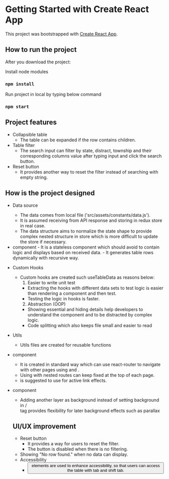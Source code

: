 # Getting Started with Create React App

This project was bootstrapped with [Create React App](https://github.com/facebook/create-react-app).

## How to run the project

After you download the project:

Install node modules

### `npm install`

Run project in local by typing below command

### `npm start`

## Project features

- Collapsible table
  - The table can be expanded if the row contains children.
- Table filter
  - The search input can filter by state, distract, township and their corresponding columns value after typing input and click the search button.
- Reset button
  - It provides another way to reset the filter instead of searching with empty string.

## How is the project designed

- Data source

  - The data comes from local file ('src/assets/constants/data.js').
  - It is assumed receiving from API response and storing in redux store in real case.
  - The data structure aims to normalize the state shape to provide complex nested structure in store which is more difficult to update the store if necessary.

- <Table /> component
  - It is a stateless component which should avoid to contain logic and displays based on received data.
  - It generates table rows dynamically with recursive way.

- Custom Hooks

  - Custom hooks are created such useTableData as reasons below:
    1. Easier to write unit test
    - Extracting the hooks with different data sets to test logic is easier than rendering a component and then test.
    - Testing the logic in hooks is faster.
    2. Abstraction (OOP)
    - Showing essential and hiding details help developers to understand the component and to be distracted by complex logic.
    - Code splitting which also keeps file small and easier to read

- Utils

  - Utils files are created for reusable functions

- <Navbar /> component

  - It is created in standard way which can use react-router to navigate with other pages using <NavLink/> and <Link/>.
  - Using <Outlet /> with nested routes can keep <Navbar /> fixed at the top of each page.
  - <NavLink/> is suggested to use for active link effects.

- <Background /> component
  - Adding another layer as background instead of setting background in <HeroSection /> / <main> tag provides flexibility for later background effects such as parallax

## UI/UX improvement

- Reset button
  - It provides a way for users to reset the filter.
  - The button is disabled when there is no filtering.
- Showing "No row found." when no data can display.
- Accessibility
  - <button> elements are used to enhance accessibility, so that users can access the table with tab and shift tab.

